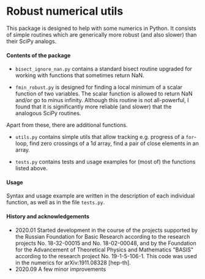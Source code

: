 # Robust numerical utils

This package is designed to help with some numerics in Python.
It consists of simple routines which are generically more robust (and also slower) than their SciPy analogs.


#### Contents of the package

- `bisect_ignore_nan.py` contains a standard bisect routine upgraded for working 
with functions that sometimes return NaN.

- `fmin_robust.py` is designed for finding a local minimum of a scalar function of
two variables. The scalar function is allowed to return NaN and/or go to minus infinity.
Although this routine is not all-powerful, I found that it is significantly more reliable
(and slower) that the analogous SciPy routines.

Apart from these, there are additional functions.

- `utils.py` contains simple utils that allow tracking e.g. progress of a `for`-loop,
find zero crossings of a 1d array, find a pair of close elements in an array.  

- `tests.py` contains tests and usage examples for (most of) 
the functions listed above.


#### Usage

Syntax and usage example are written in the description of each individual function,
as well as in the file `tests.py`.



#### History and acknowledgements

- 2020.01 Started development in the course of the projects 
supported by 
the Russian Foundation for Basic Research according to the research projects
No. 18-32-00015 and No. 18-02-00048, 
and by the Foundation for the Advancement of Theoretical Physics and Mathematics "BASIS" according to
the research project No. 19-1-5-106-1.
This code was used in the numerics for arXiv:1911.08328 [hep-th].
- 2020.09 A few minor improvements